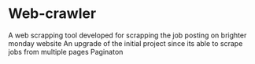 # Web-crawler
A web scrapping tool developed for scrapping the job posting on brighter monday website
An upgrade of the initial project since its able to scrape jobs from multiple pages
Paginaton
